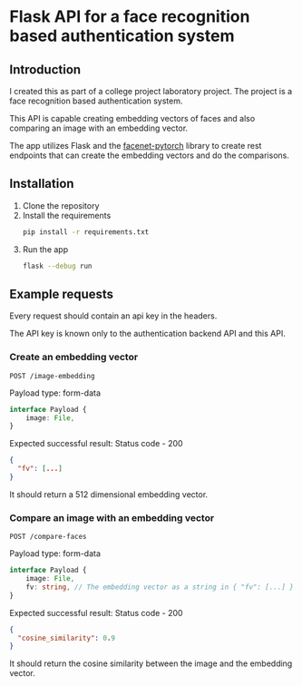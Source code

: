 # Flask API for a face recognition based authentication system

## Introduction
I created this as part of a college project laboratory project.
The project is a face recognition based authentication system.

This API is capable creating embedding vectors of faces and also comparing an image with an embedding vector. 

The app utilizes Flask and the [facenet-pytorch](https://github.com/timesler/facenet-pytorch) library to create rest endpoints that can create the embedding vectors and do the comparisons.

## Installation

1. Clone the repository
2. Install the requirements
    ```bash
    pip install -r requirements.txt
    ```
3. Run the app
    ```bash
    flask --debug run
    ```

## Example requests
Every request should contain an api key in the headers. 

The API key is known only to the authentication backend API and this API.

### Create an embedding vector
```http request
POST /image-embedding
```

Payload type: form-data

```typescript
interface Payload {
    image: File,
}
```

Expected successful result: Status code - 200

```json
{
  "fv": [...] 
}
```
It should return a 512 dimensional embedding vector.

### Compare an image with an embedding vector
```http request
POST /compare-faces
```

Payload type: form-data

```typescript
interface Payload {
    image: File,
    fv: string, // The embedding vector as a string in { "fv": [...] } format
}
```

Expected successful result: Status code - 200

```json
{
  "cosine_similarity": 0.9
}
```
It should return the cosine similarity between the image and the embedding vector.